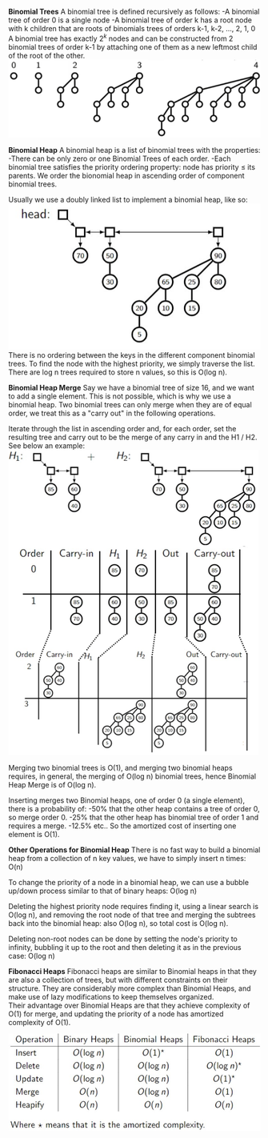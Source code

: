 **Binomial Trees**
A binomial tree is defined recursively as follows:
	-A binomial tree of order 0 is a single node
	-A binomial tree of order k has a root node with k children that are roots of binomials trees of orders k-1, k-2, ..., 2, 1, 0
A binomial tree has exactly $2^k$ nodes and can be constructed from 2 binomial trees of order  k-1 by attaching one of them as a new leftmost child of the root of the other.
![](Images/chrome_aWXqaZHM1e.png)

**Binomial Heap**
A binomial heap is a list of binomial trees with the properties:
	-There can be only zero or one Binomial Trees of each order.
	-Each binomial tree satisfies the priority ordering property: node has priority ≤ its parents.
We order the bionomial heap in ascending order of component binomial trees.

Usually we use a doubly linked list to implement a binomial heap, like so:
![](Images/chrome_tXznprfYZk.jpg)
There is no ordering between the keys in the different component binomial trees.
To find the node with the highest priority, we simply traverse the list. There are log n trees required to store n values, so this is O(log n).

**Binomial Heap Merge**
Say we have a binomial tree of size 16, and we want to add a single element. This is not possible, which is why we use a binomial heap. Two binomial trees can only merge when they are of equal order, we treat this as a "carry out" in the following operations.

Iterate through the list in ascending order and, for each order, set the resulting tree and carry out to be the merge of any carry in and the H1 / H2. See below an example:
![](Images/binomial%20merge%201.png)

Merging two binomial trees is O(1), and merging two binomial heaps requires, in general, the merging of O(log n) binomial trees, hence Binomial Heap Merge is of O(log n).

Inserting merges two Binomial heaps, one of order 0 (a single element), there is a probability of:
-50% that the other heap contains a tree of order 0, so merge order 0.
-25% that the other heap has binomial tree of order 1 and requires a merge.
-12.5% etc..
So the amortized cost of inserting one element is O(1).

**Other Operations for Binomial Heap**
There is no fast way to build a binomial heap from a collection of n key values, we have to simply insert n times: O(n)

To change the priority of a node in a binomial heap, we can use a bubble up/down process similar to that of binary heaps: O(log n)

Deleting the highest priority node requires finding it, using a linear search is O(log n), and removing the root node of that tree and merging the subtrees back into the binomial heap: also O(log n), so total cost is O(log n).

Deleting non-root nodes can be done by setting the node's priority to infinity, bubbling it up to the root and then deleting it as in the previous case: O(log n)

**Fibonacci Heaps**
Fibonacci heaps are similar to Binomial heaps in that they are also a collection of trees, but with different constraints on their structure. They are considerably more complex than Binomial Heaps, and make use of lazy modifications to keep themselves organized.  
Their advantage over Binomial Heaps are that they achieve complexity of O(1) for merge, and updating the priority of a node has amortized complexity of O(1).

![](Images/chrome_KEII6HwRKN.jpg)